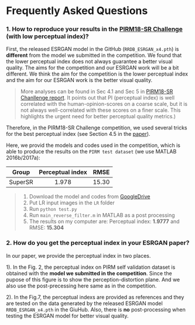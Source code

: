 # Frequently Asked Questions

### 1. How to reproduce your results in the [PIRM18-SR Challenge](https://www.pirm2018.org/PIRM-SR.html) (with low perceptual index)?

First, the released ESRGAN model in the GitHub (`RRDB_ESRGAN_x4.pth`) is **different** from the model we submitted in
the competition.
We found that the lower perceptual index does not always guarantee a better visual quality.
The aims for the competition and our ESRGAN work will be a bit different.
We think the aim for the competition is the lower perceptual index and the aim for our ESRGAN work is the better visual
quality.
> More analyses can be found in Sec 4.1 and Sec 5
> in [PIRM18-SR Chanllenge report](https://arxiv.org/pdf/1809.07517.pdf).
> It points out that PI (perceptual index) is well correlated with the human-opinion-scores on a coarse scale, but it is
> not always well-correlated with these scores on a finer scale. This highlights the urgent need for better perceptual
> quality metrics.)

Therefore, in the PIRM18-SR Challenge competition, we used several tricks for the best perceptual index (see Section 4.5
in the [paper](https://arxiv.org/abs/1809.00219)).

Here, we provid the models and codes used in the competition, which is able to produce the results on
the `PIRM test dataset` (we use MATLAB 2016b/2017a):

| Group   | Perceptual index |  RMSE |
|---------|:----------------:|------:|
| SuperSR |      1.978       | 15.30 |

> 1. Download the model and codes
     from [GoogleDrive](https://drive.google.com/file/d/1l0gBRMqhVLpL_-7R7aN-q-3hnv5ADFSM/view?usp=sharing)
> 2. Put LR input images in the `LR` folder
> 3. Run `python test.py`
> 4. Run `main_reverse_filter.m` in MATLAB as a post processing
> 5. The results on my computer are: Perceptual index: **1.9777** and RMSE: **15.304**

### 2. How do you get the perceptual index in your ESRGAN paper?

In our paper, we provide the perceptual index in two places.

1). In the Fig. 2, the perceptual index on PIRM self validation dataset is obtained with the **model we submitted in the
competition**.
Since the pupose of this figure is to show the perception-distortion plane. And we also use the post-precessing here
same as in the competition.

2). In the Fig.7, the perceptual indexs are provided as references and they are tested on the data generated by the
released ESRGAN model `RRDB_ESRGAN_x4.pth` in the GiuHub.
Also, there is **no** post-processing when testing the ESRGAN model for better visual quality.
